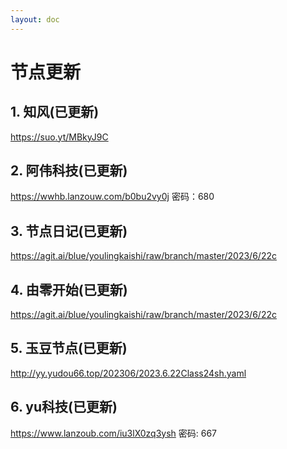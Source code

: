 ```yaml
---
layout: doc
---
```

# 节点更新

## 1. 知风(已更新)

https://suo.yt/MBkyJ9C

## 2. 阿伟科技(已更新)

https://wwhb.lanzouw.com/b0bu2vy0j 密码：680

## 3. 节点日记(已更新)

https://agit.ai/blue/youlingkaishi/raw/branch/master/2023/6/22c

## 4. 由零开始(已更新)

https://agit.ai/blue/youlingkaishi/raw/branch/master/2023/6/22c

## 5. 玉豆节点(已更新)

http://yy.yudou66.top/202306/2023.6.22Class24sh.yaml
  
## 6. yu科技(已更新)

https://www.lanzoub.com/iu3lX0zq3ysh 密码: 667
